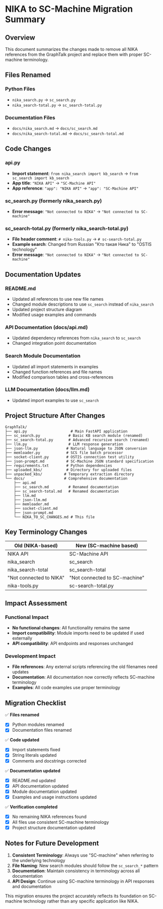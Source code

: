 # NIKA to SC-Machine Migration Summary

## Overview
This document summarizes the changes made to remove all NIKA references from the GraphTalk project and replace them with proper SC-machine terminology.

## Files Renamed

### Python Files
- `nika_search.py` → `sc_search.py`
- `nika_search-total.py` → `sc_search-total.py`

### Documentation Files
- `docs/nika_search.md` → `docs/sc_search.md`
- `docs/nika_search-total.md` → `docs/sc_search-total.md`

## Code Changes

### api.py
- **Import statement**: `from nika_search import kb_search` → `from sc_search import kb_search`
- **App title**: `"NIKA API"` → `"SC-Machine API"`
- **App reference**: `"app": "NIKA API"` → `"app": "SC-Machine API"`

### sc_search.py (formerly nika_search.py)
- **Error message**: `"Not connected to NIKA"` → `"Not connected to SC-machine"`

### sc_search-total.py (formerly nika_search-total.py)
- **File header comment**: `# nika-tools.py` → `# sc-search-total.py`
- **Example search**: Changed from Russian "Кто такая Ника" to "OSTIS technology"
- **Error message**: `"Not connected to NIKA"` → `"Not connected to SC-machine"`

## Documentation Updates

### README.md
- Updated all references to use new file names
- Changed module descriptions to use `sc_search` instead of `nika_search`
- Updated project structure diagram
- Modified usage examples and commands

### API Documentation (docs/api.md)
- Updated dependency references from `nika_search` to `sc_search`
- Changed integration point documentation

### Search Module Documentation
- Updated all import statements in examples
- Changed function references and file names
- Modified comparison tables and cross-references

### LLM Documentation (docs/llm.md)
- Updated import examples to use `sc_search`

## Project Structure After Changes

```
GraphTalk/
├── api.py                    # Main FastAPI application
├── sc_search.py             # Basic KB search module (renamed)
├── sc_search-total.py       # Advanced recursive search (renamed)
├── llm.py                   # LLM response generation
├── json-llm.py             # Natural language to JSON conversion
├── memloader.py            # SCS file batch processor
├── socket-client.py        # OSTIS connection test utility
├── json-prompt.md          # SC-Machine JSON standard specification
├── requirements.txt        # Python dependencies
├── uploaded_kbs/           # Directory for uploaded files
├── unpacked_kbs/          # Temporary extraction directory
└── docs/                  # Comprehensive documentation
    ├── api.md
    ├── sc_search.md         # Renamed documentation
    ├── sc_search-total.md   # Renamed documentation
    ├── llm.md
    ├── json-llm.md
    ├── memloader.md
    ├── socket-client.md
    ├── json-prompt.md
    └── NIKA_TO_SC_CHANGES.md # This file
```

## Key Terminology Changes

| Old (NIKA-based) | New (SC-machine based) |
|------------------|------------------------|
| NIKA API | SC-Machine API |
| nika_search | sc_search |
| nika_search-total | sc_search-total |
| "Not connected to NIKA" | "Not connected to SC-machine" |
| nika-tools.py | sc-search-total.py |

## Impact Assessment

### Functional Impact
- **No functional changes**: All functionality remains the same
- **Import compatibility**: Module imports need to be updated if used externally
- **API compatibility**: API endpoints and responses unchanged

### Development Impact
- **File references**: Any external scripts referencing the old filenames need updates
- **Documentation**: All documentation now correctly reflects SC-machine terminology
- **Examples**: All code examples use proper terminology

## Migration Checklist

✅ **Files renamed**
- [x] Python modules renamed
- [x] Documentation files renamed

✅ **Code updated**
- [x] Import statements fixed
- [x] String literals updated
- [x] Comments and docstrings corrected

✅ **Documentation updated**
- [x] README.md updated
- [x] API documentation updated
- [x] Module documentation updated
- [x] Examples and usage instructions updated

✅ **Verification completed**
- [x] No remaining NIKA references found
- [x] All files use consistent SC-machine terminology
- [x] Project structure documentation updated

## Notes for Future Development

1. **Consistent Terminology**: Always use "SC-machine" when referring to the underlying technology
2. **File Naming**: New search modules should follow the `sc_search_*` pattern
3. **Documentation**: Maintain consistency in terminology across all documentation
4. **API Design**: Continue using SC-machine terminology in API responses and documentation

This migration ensures the project accurately reflects its foundation on SC-machine technology rather than any specific application like NIKA.
